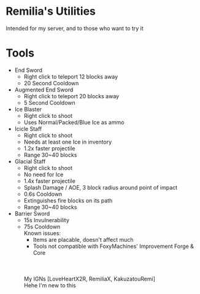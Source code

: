 # Remilia's Utilities
Intended for my server, and to those who want to try it

# Tools
+ End Sword
  + Right click to teleport 12 blocks away
  + 20 Second Cooldown
+ Augmented End Sword
  + Right click to teleport 20 blocks away
  + 5 Second Cooldown
+ Ice Blaster
  + Right click to shoot
  + Uses Normal/Packed/Blue Ice as ammo
+ Icicle Staff
  + Right click to shoot
  + Needs at least one Ice in inventory
  + 1.2x faster projectile
  + Range 30~40 blocks
+ Glacial Staff
  + Right click to shoot
  + No need for Ice
  + 1.4x faster projectile
  + Splash Damage / AOE, 3 block radius around point of impact
  + 0.6s Cooldown
  + Extinguishes fire blocks on its path
  + Range 30~40 blocks
+ Barrier Sword
  + 15s Invulnerability 
  + 75s Cooldown
    <br>
Known issues: 
    + Items are placable, doesn't affect much
    + Tools not compatible with FoxyMachines' Improvement Forge & Core
    <br>
    <br>
    <br> 
    My IGNs [LoveHeartX2R, RemiliaX, KakuzatouRemi]
    <br>
    Hehe I'm new to this
    <br>

